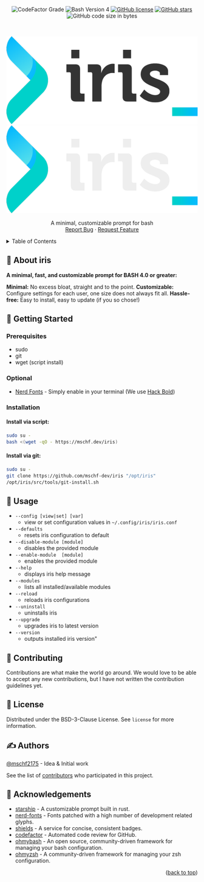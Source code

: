 <div id="top"></div>
  <p align="center">
    <img alt="CodeFactor Grade" src="https://img.shields.io/codefactor/grade/github/mschf-dev/iris?style=for-the-badge">
    <img alt ="Bash Version 4" src="https://img.shields.io/badge/BASH-4.0%2B-blueviolet?style=for-the-badge">
    <a href="https://github.com/mschf-dev/iris/blob/main/license"><img alt="GitHub license" src="https://img.shields.io/github/license/mschf-dev/iris?style=for-the-badge"></a>
    <a href="https://github.com/mschf-dev/iris/stargazers"><img alt="GitHub stars" src="https://img.shields.io/github/stars/mschf-dev/iris?style=for-the-badge"></a>
    <img alt="GitHub code size in bytes" src="https://img.shields.io/github/languages/code-size/mschf-dev/iris?style=for-the-badge">
    <br />
  </p>
<!-- HEADER -->
<br />
<div align="center">
<p align="center">
  <a href="https://github.com/mschf-dev/iris/#gh-light-mode-only">
    <img src="/docs/img/logo_light.png"/>
  </a>
  <a href="https://github.com/mschf-dev/iris/#gh-dark-mode-only">
    <img src="/docs/img/logo_dark.png"/>
  </a>
</p>


  <p align="center">
A minimal, customizable prompt for bash
    <br />
     <a href="https://github.com/mschf-dev/iris/issues">Report Bug</a>
    ·
    <a href="https://github.com/mschf-dev/iris/issues">Request Feature</a>
    <br />
    
  </p>
</div>
<!-- TABLE OF CONTENTS --> 
<details>
  <summary>Table of Contents</summary>
  <ol>
    <li><a href="#about-iris">about iris</a></li>
    <li>
      <a href="#getting-started">getting started</a>
      <ul>
        <li><a href="#prerequisites">prerequisites</a></li>
      </ul>
    </li>
    <li><a href="#usage">usage</a></li>
    <li><a href="#contributing">contributing</a></li>
    <li><a href="#license">license</a></li>
    <li><a href="#inspired-by">inspired by</a></li>
  </ol>
</details>

<!-- ABOUT -->
## 🧐 About iris

**A minimal, fast, and customizable prompt for BASH 4.0 or greater:**

**Minimal:** No excess bloat, straight and to the point.
**Customizable:** Configure settings for each user, one size does not always fit all.
**Hassle-free:** Easy to install, easy to update (if you so chose!)


<!-- INSTALLATION -->
## 🚀 Getting Started

### Prerequisites
  - sudo
  - git
  - wget (script install)
  
### Optional
 - [Nerd Fonts](https://www.nerdfonts.com/) - Simply enable in your terminal (We use [Hack Bold](https://www.nerdfonts.com/font-downloads))

### Installation

#### Install via script:
```bash
sudo su -
bash <(wget -qO - https://mschf.dev/iris)
```
#### Install via git:
```bash
sudo su -
git clone https://github.com/mschf-dev/iris "/opt/iris"
/opt/iris/src/tools/git-install.sh
```


<!-- USAGE -->
## :balloon: Usage 
- `--config [view|set] [var]`   
  - view or set configuration values in `~/.config/iris/iris.conf`
- `--defaults`
  - resets iris configuration to default
- `--disable-module [module]`
  - disables the provided module
- `--enable-module  [module]`
  - enables the provided module
- `--help`
  - displays iris help message
- `--modules`
  - lists all installed/available modules
- `--reload`
  - reloads iris configurations
- `--uninstall`
  - uninstalls iris
- `--upgrade`
  - upgrades iris to latest version
- `--version`
  - outputs installed iris version"

<!-- CONTRIBUTING -->
## :handshake: Contributing

Contributions are what make the world go around. We would love to be able to accept any new contributions, but I have not written the contribution guidelines yet.

<!-- LICENSE -->
## :page_with_curl:	License

Distributed under the BSD-3-Clause License. See `license` for more information.

## :writing_hand: Authors
[@mschf2175](https://github.com/mschf2175) - Idea & Initial work

See the list of [contributors](https://github.com/mschf-dev/iris/contributors) who participated in this project.

<!-- Acknowledgements -->
## :mega: Acknowledgements
* [starship](https://github.com/starship/starship) - A customizable prompt built in rust.
* [nerd-fonts](https://github.com/ryanoasis/nerd-fonts) - Fonts patched with a high number of development related glyphs.
* [shields](https://github.com/badges/shields) - A service for concise, consistent badges.
* [codefactor](https://github.com/codefactor-io) - Automated code review for GitHub.
* [ohmybash](https://github.com/ohmybash/oh-my-bash) - An open source, community-driven framework for managing your bash configuration.
* [ohmyzsh](https://github.com/ohmyzsh/ohmyzsh) - A community-driven framework for managing your zsh configuration.

<p align="right">(<a href="#top">back to top</a>)</p>
